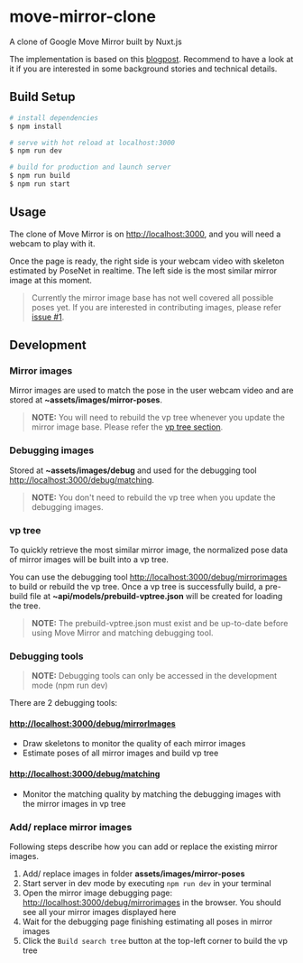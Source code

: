# move-mirror-clone
A clone of Google Move Mirror built by Nuxt.js

The implementation is based on this [blogpost](https://medium.com/tensorflow/move-mirror-an-ai-experiment-with-pose-estimation-in-the-browser-using-tensorflow-js-2f7b769f9b23).
Recommend to have a look at it if you are interested in some background stories and technical details.

## Build Setup

``` bash
# install dependencies
$ npm install

# serve with hot reload at localhost:3000
$ npm run dev

# build for production and launch server
$ npm run build
$ npm run start
```


## Usage
The clone of Move Mirror is on [http://localhost:3000](http://localhost:3000), and you will need a webcam to play with it.

Once the page is ready, the right side is your webcam video with skeleton estimated by PoseNet in realtime.
The left side is the most similar mirror image at this moment.

> Currently the mirror image base has not well covered all possible poses yet. If you are interested in contributing images, please refer [issue #1](https://github.com/freshsomebody/move-mirror-clone/issues/1).


## Development

### Mirror images
Mirror images are used to match the pose in the user webcam video and are stored at **~assets/images/mirror-poses**.

> **NOTE:** You will need to rebuild the vp tree whenever you update the mirror image base. Please refer the [vp tree section](#vp-tree).

### Debugging images
Stored at **~assets/images/debug** and used for the debugging tool [http://localhost:3000/debug/matching](http://localhost:3000/debug/matching).

> **NOTE:** You don't need to rebuild the vp tree when you update the debugging images.

### vp tree
To quickly retrieve the most similar mirror image, the normalized pose data of mirror images will be built into a vp tree.

You can use the debugging tool [http://localhost:3000/debug/mirrorimages](http://localhost:3000/debug/mirrorimages) to build or rebuild the vp tree.
Once a vp tree is successfully build, a pre-build file at **~api/models/prebuild-vptree.json** will be created for loading the tree.

> **NOTE:** The prebuild-vptree.json must exist and be up-to-date before using Move Mirror and matching debugging tool.


### Debugging tools
> **NOTE:** Debugging tools can only be accessed in the development mode (npm run dev)

There are 2 debugging tools:
#### [http://localhost:3000/debug/mirrorImages](http://localhost:3000/debug/mirrorImages)
- Draw skeletons to monitor the quality of each mirror images
- Estimate poses of all mirror images and build vp tree

#### [http://localhost:3000/debug/matching](http://localhost:3000/debug/matching)
- Monitor the matching quality by matching the debugging images with the mirror images in vp tree

### Add/ replace mirror images
Following steps describe how you can add or replace the existing mirror images.
1. Add/ replace images in folder **assets/images/mirror-poses**
2. Start server in dev mode by executing `npm run dev` in your terminal
3. Open the mirror image debugging page: [http://localhost:3000/debug/mirrorimages](http://localhost:3000/debug/mirrorimages) in the browser. You should see all your mirror images displayed here
4. Wait for the debugging page finishing estimating all poses in mirror images
5. Click the `Build search tree` button at the top-left corner to build the vp tree
